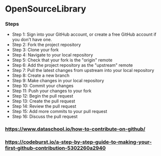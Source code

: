 # OpenSourceLibrary

### Steps
  - Step 1: Sign into your GitHub account, or create a free GitHub account if you don't have one.
  - Step 2: Fork the project repository
  - Step 3: Clone your fork
  - Step 4: Navigate to your local repository
  - Step 5: Check that your fork is the "origin" remote
  - Step 6: Add the project repository as the "upstream" remote
  - Step 7: Pull the latest changes from upstream into your local repository
  - Step 8: Create a new branch
  - Step 9: Make changes in your local repository
  - Step 10: Commit your changes
  - Step 11: Push your changes to your fork
  - Step 12: Begin the pull request
  - Step 13: Create the pull request
  - Step 14: Review the pull request
  - Step 15: Add more commits to your pull request
  - Step 16: Discuss the pull request
### https://www.dataschool.io/how-to-contribute-on-github/
### https://codeburst.io/a-step-by-step-guide-to-making-your-first-github-contribution-5302260a2940
